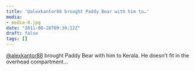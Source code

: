 ```yaml
---
title: '@alexkantor88 brought Paddy Bear with him to…'
media:
- media-0.jpg
date: "2011-08-28T09:30:12Z"
draft: false
tags: []
---
```

[@alexkantor88](https://instagram.com/alexkantor88) brought Paddy Bear with him to Kerala. He doesn't fit in the overhead compartment…
